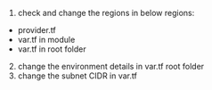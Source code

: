 1. check and change the regions in below regions:
 - provider.tf
 - var.tf in module
 - var.tf in root folder
2. change the environment details in var.tf root folder
3. change the subnet CIDR in var.tf
